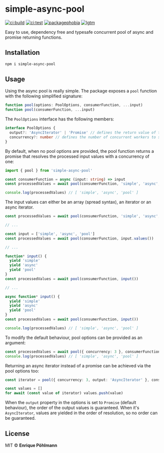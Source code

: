 # simple-async-pool
[![ci:build](https://flat.badgen.net/github/checks/notanengineercom/simple-async-pool/main/build?label=build&icon=github)](https://github.com/notanengineercom/simple-async-pool/actions)
[![ci:test](https://flat.badgen.net/github/checks/notanengineercom/simple-async-pool/main/test?label=test&icon=github)](https://github.com/notanengineercom/simple-async-pool/actions)
[![packagephobia](https://flat.badgen.net/packagephobia/install/simple-async-pool)](https://packagephobia.com/result?p=simple-async-pool)
[![lgtm](https://flat.badgen.net/lgtm/grade/g/notanengineercom/simple-async-pool)](https://lgtm.com/projects/g/notanengineercom/simple-async-pool)

Easy to use, dependency free and typesafe concurrent pool of async and promise returning functions.

## Installation

```sh
npm i simple-async-pool
```

## Usage
Using the async pool is really simple. The package exposes a `pool` function with the following simplified signature:
```ts
function pool(options: PoolOptions, consumerFunction, ...input)
function pool(consumerFunction, ...input)
```


The `PoolOptions` interface has the following members:
```ts
interface PoolOptions {
  output?: 'AsyncIterator' | 'Promise' // defines the return value of the pool function ('Promise' by default)
  concurrency?: number // defines the number of concurrent workers to spawn (1 by default)
}
```


By default, when no pool options are provided, the pool function returns a promise that resolves the processed input values with a concurrency of one:
```ts
import { pool } from 'simple-async-pool'

const consumerFunction = async (input: string) => input
const processedValues = await pool(consumerFunction, 'simple', 'async', 'pool') // if the input values are not strings, typescript complains due to the type missmatch

console.log(processedValues) // [ 'simple', 'async', 'pool' ]
```

The input values can either be an array (spread syntax), an iterator or an async iterator.
```ts
const processedValues = await pool(consumerFunction, 'simple', 'async', 'pool')

// ...

const input = ['simple', 'async', 'pool']
const processedValues = await pool(consumerFunction, input.values())

// ...

function* input() {
  yield 'simple'
  yield 'async'
  yield 'pool'
}
const processedValues = await pool(consumerFunction, input())

// ...

async function* input() {
  yield 'simple'
  yield 'async'
  yield 'pool'
}
const processedValues = await pool(consumerFunction, input())

console.log(processedValues) // [ 'simple', 'async', 'pool' ]
```

To modify the default behaviour, pool options can be provided as an argument:
```ts
const processedValues = await pool({ concurrency: 3 }, consumerFunction, 'simple', 'async', 'pool')
console.log(processedValues) // [ 'simple', 'async', 'pool' ]
```


Returning an async iterator instead of a promise can be achieved via the pool options too:
```ts
const iterator = pool({ concurrency: 3, output: 'AsyncIterator' }, consumerFunction, 'simple', 'async', 'pool')

const values = []
for await (const value of iterator) values.push(value)
```


When the `output` property in the options is set to `Promise` (default behaviour), the order of the output values is guaranteed.
When it's `AsyncIterator`, values are yielded in the order of resolution, so no order can be guaranteed.


## License

MIT © **Enrique Pöhlmann**
